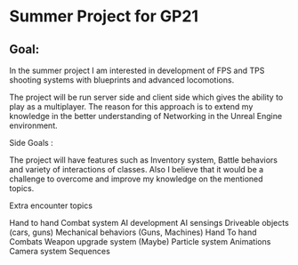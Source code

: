 # Summer Project for GP21 

## Goal:

In the summer project I am interested in development of FPS and TPS shooting systems with blueprints and advanced locomotions. 

The project will be run server side and client side which gives the ability to play as a multiplayer. The reason for this approach is to extend my knowledge in the better understanding of Networking in the Unreal Engine environment.

Side Goals :

The project will have features such as Inventory system, Battle behaviors and variety of interactions of classes. Also I believe that it would be a challenge to overcome and improve my knowledge on the mentioned topics.

Extra encounter topics

Hand to hand Combat system
AI development
AI sensings
Driveable objects (cars, guns)
Mechanical behaviors (Guns, Machines)
Hand To hand Combats
Weapon upgrade system (Maybe)
Particle system
Animations
Camera system
Sequences

